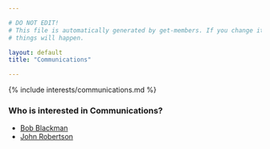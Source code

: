 ```yaml
---

# DO NOT EDIT!
# This file is automatically generated by get-members. If you change it, bad
# things will happen.

layout: default
title: "Communications"

---
```


{% include interests/communications.md %}

### Who is interested in Communications?


* [Bob Blackman](../members/bob-blackman.html)
* [John Robertson](../members/john-robertson.html)
